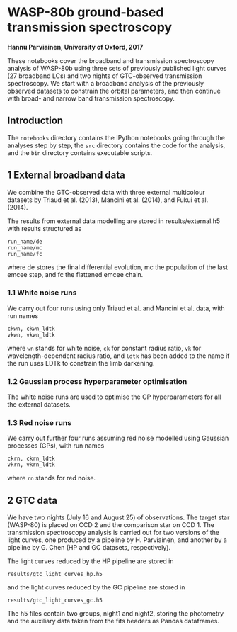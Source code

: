# WASP-80b ground-based transmission spectroscopy
**Hannu Parviainen, University of Oxford, 2017**

These notebooks cover the broadband and transmission spectroscopy analysis of WASP-80b using three sets of previously published light curves (27 broadband LCs) and two nights of GTC-observed transmission spectroscopy. We start with a broadband analysis of the previously observed datasets to constrain the orbital parameters, and then continue with broad- and narrow band transmission spectroscopy.

## Introduction

The `notebooks` directory contains the IPython notebooks going through the analyses step by step, the `src` directory contains the code for the analysis, and the `bin` directory contains executable scripts.

## 1 External broadband data
We combine the GTC-observed data with three external multicolour datasets by Triaud et al. (2013), Mancini et al. (2014), and Fukui et al. (2014).

The results from external data modelling are stored in results/external.h5 with results structured as

    run_name/de
    run_name/mc
    run_name/fc

where de stores the final differential evolution, mc the population of the last emcee step, and fc the flattened emcee chain.

### 1.1 White noise runs
We carry out four runs using only Triaud et al. and Mancini et al. data, with run names

    ckwn, ckwn_ldtk
    vkwn, vkwn_ldtk
    
where `wn` stands for white noise, `ck` for constant radius ratio, `vk` for wavelength-dependent radius ratio, and `ldtk` has been added to the name if the run uses LDTk to constrain the limb darkening.

### 1.2 Gaussian process hyperparameter optimisation
The white noise runs are used to optimise the GP hyperparameters for all the external datasets.

### 1.3 Red noise runs
We carry out further four runs assuming red noise modelled using Gaussian processes (GPs), with run names

    ckrn, ckrn_ldtk
    vkrn, vkrn_ldtk

where `rn` stands for red noise.

## 2 GTC data
We have two nights (July 16 and August 25) of observations. The target star (WASP-80) is placed on CCD 2 and the comparison star on CCD 1. The transmission spectroscopy analysis is carried out for two versions of the light curves, one produced by a pipeline by H. Parviainen, and another by a pipeline by G. Chen (HP and GC datasets, respectively).

The light curves reduced by the HP pipeline are stored in

    results/gtc_light_curves_hp.h5
    
and the light curves reduced by the GC pipeline are stored in

    results/gtc_light_curves_gc.h5
    
The h5 files contain two groups, night1 and night2, storing the photometry and the auxiliary data taken from the fits headers as Pandas dataframes.
